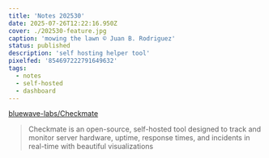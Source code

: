 ```yaml
---
title: 'Notes 202530'
date: 2025-07-26T12:22:16.950Z
cover: ./202530-feature.jpg
caption: 'mowing the lawn © Juan B. Rodriguez'
status: published
description: 'self hosting helper tool'
pixelfed: '854697222791649632'
tags:
  - notes
  - self-hosted
  - dashboard
---
```


[bluewave-labs/Checkmate](https://github.com/bluewave-labs/Checkmate)

> Checkmate is an open-source, self-hosted tool designed to track and monitor server hardware, uptime, response times, and incidents in real-time with beautiful visualizations

